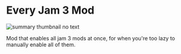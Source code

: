 # Every Jam 3 Mod

![summary thumbnail no text](https://github.com/user-attachments/assets/8da30e35-5014-497f-bf67-bb8a1862c96b)

Mod that enables all jam 3 mods at once, for when you're too lazy to manually enable all of them.
